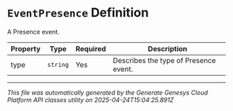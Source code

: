 # `EventPresence` Definition

A Presence event.

| Property | Type | Required | Description |
|----------|------|----------|-------------|
| type | `string` | Yes | Describes the type of Presence event. |

---

*This file was automatically generated by the Generate Genesys Cloud Platform API classes utility on 2025-04-24T15:04:25.891Z*